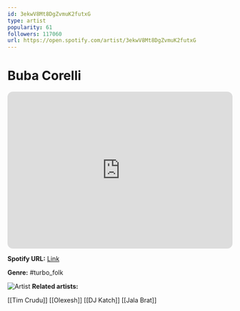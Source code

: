 ```yaml
---
id: 3ekwV8Mt8DgZvmuK2futxG
type: artist
popularity: 61
followers: 117060
url: https://open.spotify.com/artist/3ekwV8Mt8DgZvmuK2futxG
---
```

# Buba Corelli

<iframe style="border-radius:12px" src="https://open.spotify.com/embed/artist/3ekwV8Mt8DgZvmuK2futxG" width="100%" height="352" frameBorder="0" allowfullscreen="" allow="autoplay; clipboard-write; encrypted-media; fullscreen; picture-in-picture" loading="lazy"></iframe>

**Spotify URL:** [Link](https://open.spotify.com/artist/3ekwV8Mt8DgZvmuK2futxG)

**Genre:**  #turbo_folk

![Artist](https://i.scdn.co/image/ab6761610000e5eb596e5c9955c387434bc9de09)
**Related artists:**

[[Tim Crudu]]
[[Olexesh]]
[[DJ Katch]]
[[Jala Brat]]
